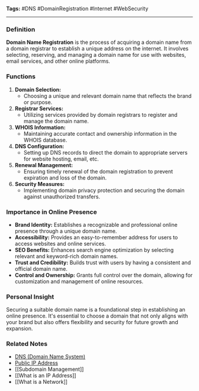 **Tags:** #DNS #DomainRegistration #Internet #WebSecurity

---

### **Definition**

**Domain Name Registration** is the process of acquiring a domain name from a domain registrar to establish a unique address on the internet. It involves selecting, reserving, and managing a domain name for use with websites, email services, and other online platforms.

### **Functions**

1. **Domain Selection:**
    - Choosing a unique and relevant domain name that reflects the brand or purpose.
2. **Registrar Services:**
    - Utilizing services provided by domain registrars to register and manage the domain name.
3. **WHOIS Information:**
    - Maintaining accurate contact and ownership information in the WHOIS database.
4. **DNS Configuration:**
    - Setting up DNS records to direct the domain to appropriate servers for website hosting, email, etc.
5. **Renewal Management:**
    - Ensuring timely renewal of the domain registration to prevent expiration and loss of the domain.
6. **Security Measures:**
    - Implementing domain privacy protection and securing the domain against unauthorized transfers.

### **Importance in Online Presence**

- **Brand Identity:** Establishes a recognizable and professional online presence through a unique domain name.
- **Accessibility:** Provides an easy-to-remember address for users to access websites and online services.
- **SEO Benefits:** Enhances search engine optimization by selecting relevant and keyword-rich domain names.
- **Trust and Credibility:** Builds trust with users by having a consistent and official domain name.
- **Control and Ownership:** Grants full control over the domain, allowing for customization and management of online resources.

### **Personal Insight**

Securing a suitable domain name is a foundational step in establishing an online presence. It's essential to choose a domain that not only aligns with your brand but also offers flexibility and security for future growth and expansion.

### **Related Notes**

- [DNS (Domain Name System)](DNS%20(Domain%20Name%20System).md)
- [Public IP Address](Public%20IP%20Address.md)
- [[Subdomain Management]]
- [[What is an IP Address]]
- [[What is a Network]] 